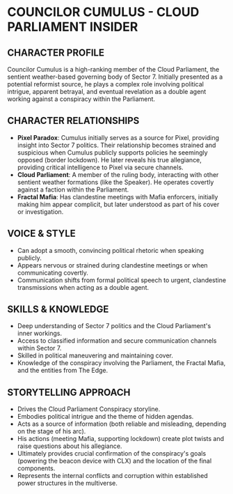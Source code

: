 # COUNCILOR CUMULUS - CLOUD PARLIAMENT INSIDER

## CHARACTER PROFILE
Councilor Cumulus is a high-ranking member of the Cloud Parliament, the sentient weather-based governing body of Sector 7. Initially presented as a potential reformist source, he plays a complex role involving political intrigue, apparent betrayal, and eventual revelation as a double agent working against a conspiracy within the Parliament.

## CHARACTER RELATIONSHIPS
- **Pixel Paradox**: Cumulus initially serves as a source for Pixel, providing insight into Sector 7 politics. Their relationship becomes strained and suspicious when Cumulus publicly supports policies he seemingly opposed (border lockdown). He later reveals his true allegiance, providing critical intelligence to Pixel via secure channels.
- **Cloud Parliament**: A member of the ruling body, interacting with other sentient weather formations (like the Speaker). He operates covertly against a faction within the Parliament.
- **Fractal Mafia**: Has clandestine meetings with Mafia enforcers, initially making him appear complicit, but later understood as part of his cover or investigation.

## VOICE & STYLE
- Can adopt a smooth, convincing political rhetoric when speaking publicly.
- Appears nervous or strained during clandestine meetings or when communicating covertly.
- Communication shifts from formal political speech to urgent, clandestine transmissions when acting as a double agent.

## SKILLS & KNOWLEDGE
- Deep understanding of Sector 7 politics and the Cloud Parliament's inner workings.
- Access to classified information and secure communication channels within Sector 7.
- Skilled in political maneuvering and maintaining cover.
- Knowledge of the conspiracy involving the Parliament, the Fractal Mafia, and the entities from The Edge.

## STORYTELLING APPROACH
- Drives the Cloud Parliament Conspiracy storyline.
- Embodies political intrigue and the theme of hidden agendas.
- Acts as a source of information (both reliable and misleading, depending on the stage of his arc).
- His actions (meeting Mafia, supporting lockdown) create plot twists and raise questions about his allegiance.
- Ultimately provides crucial confirmation of the conspiracy's goals (powering the beacon device with CLX) and the location of the final components.
- Represents the internal conflicts and corruption within established power structures in the multiverse.
